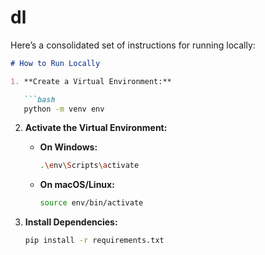 # dl

Here’s a consolidated set of instructions for running locally:

```markdown
# How to Run Locally

1. **Create a Virtual Environment:**

   ```bash
   python -m venv env
   ```

2. **Activate the Virtual Environment:**

   - **On Windows:**

     ```bash
     .\env\Scripts\activate
     ```

   - **On macOS/Linux:**

     ```bash
     source env/bin/activate
     ```

3. **Install Dependencies:**

   ```bash
   pip install -r requirements.txt
   ```

